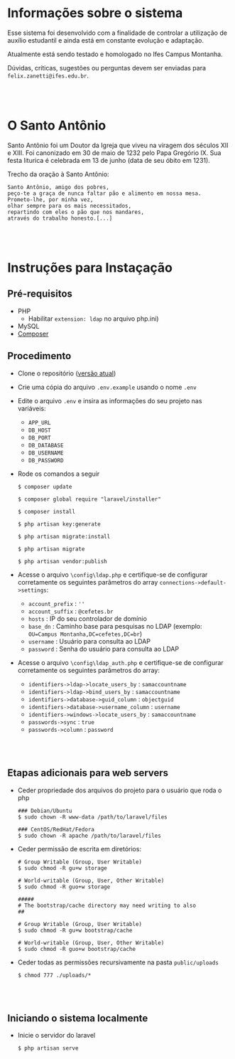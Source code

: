 # Informações sobre o sistema

Esse sistema foi desenvolvido com a finalidade de controlar a utilização de auxílio estudantil e ainda está em constante evolução e adaptação.

Atualmente está sendo testado e homologado no Ifes Campus Montanha.

Dúvidas, críticas, sugestões ou perguntas devem ser enviadas para `felix.zanetti@ifes.edu.br`.

<br><br>

# O Santo Antônio

Santo Antônio foi um Doutor da Igreja que viveu na viragem dos séculos XII e XIII. Foi canonizado em 30 de maio de 1232 pelo Papa Gregório IX. Sua festa liturica é celebrada em 13 de junho (data de seu óbito em 1231).

Trecho da oração à Santo Antônio:

    Santo Antônio, amigo dos pobres,
    peço-te a graça de nunca faltar pão e alimento em nossa mesa.
    Prometo-lhe, por minha vez,
    olhar sempre para os mais necessitados,
    repartindo com eles o pão que nos mandares,
    através do trabalho honesto.[...]


<br><br>
# Instruções para Instaçação

## Pré-requisitos

- PHP
    - Habilitar `extension: ldap` no arquivo php.ini)
- MySQL
- [Composer](https://getcomposer.org/download/)


## Procedimento

- Clone o repositório ([versão atual](https://github.com/feluzan/SantoAntonio))
- Crie uma cópia do arquivo `.env.example` usando o nome `.env`
- Edite o arquivo `.env` e insira as informações do seu projeto nas variáveis:
    - `APP_URL`
    - `DB_HOST`
    - `DB_PORT`
    - `DB_DATABASE`
    - `DB_USERNAME`
    - `DB_PASSWORD`

- Rode os comandos a seguir
    ```
    $ composer update

    $ composer global require "laravel/installer"

    $ composer install

    $ php artisan key:generate

    $ php artisan migrate:install

    $ php artisan migrate

    $ php artisan vendor:publish

    ```

- Acesse o arquivo `\config\ldap.php` e certifique-se de configurar corretamente os seguintes parâmetros do array `connections->default->settings`:
    - `account_prefix` : `''`
    - `account_suffix` : `@cefetes.br`
    - `hosts` : IP do seu controlador de domínio
    - `base_dn` : Caminho base para pesquisas no LDAP (exemplo: `OU=Campus Montanha,DC=cefetes,DC=br`)
    - `username` : Usuário para consulta ao LDAP
    - `password` : Senha do usuário para consulta ao LDAP

- Acesse o arquivo `\config\ldap_auth.php` e certifique-se de configurar corretamente os seguintes parâmetros do array:
    - `identifiers->ldap->locate_users_by` : `samaccountname`
    - `identifiers->ldap->bind_users_by` : `samaccountname`
    - `identifiers->database->guid_column` : `objectguid`
    - `identifiers->database->username_column` : `username`
    - `identifiers->windows->locate_users_by` : `samaccountname`
    - `passwords->sync` : `true`
    - `passwords->column` : `password`

<br><br>
## Etapas adicionais para web servers

- Ceder propriedade dos arquivos do projeto para o usuário que roda o php

    ```
    ### Debian/Ubuntu
    $ sudo chown -R www-data /path/to/laravel/files

    ### CentOS/RedHat/Fedora
    $ sudo chown -R apache /path/to/laravel/files
    ```

- Ceder permissão de escrita em diretórios:
    ```
    # Group Writable (Group, User Writable)
    $ sudo chmod -R gu+w storage

    # World-writable (Group, User, Other Writable)
    $ sudo chmod -R guo+w storage

    #####
    # The bootstrap/cache directory may need writing to also
    ##

    # Group Writable (Group, User Writable)
    $ sudo chmod -R gu+w bootstrap/cache

    # World-writable (Group, User, Other Writable)
    $ sudo chmod -R guo+w bootstrap/cache
    ```

- Ceder todas as permissões recursivamente na pasta `public/uploads`
    ```
    $ chmod 777 ./uploads/*
    ```


<br><br>
## Iniciando o sistema localmente

- Inicie o servidor do laravel 
    ```
    $ php artisan serve
    ```    

<br>
<br>




